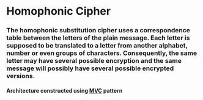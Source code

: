 # Homophonic Cipher

### The homophonic substitution cipher uses a correspondence table between the letters of the plain message. Each letter is supposed to be translated to a letter from another alphabet, number or even groups of characters. Consequently, the same letter may have several possible encryption and the same message will possibly have several possible encrypted versions.

#### Architecture constructed using [MVC](https://en.wikipedia.org/wiki/Model%E2%80%93view%E2%80%93controller) pattern
